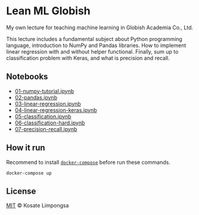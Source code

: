 Lean ML Globish
===

My own lecture for teaching machine learning in Globish Academia Co., Ltd.

This lecture includes a fundamental subject about Python programming language, introduction to NumPy and Pandas libraries. How to implement linear regression with and without helper functional. Finally, sum up to classification problem with Keras, and what is precision and recall.

## Notebooks
- [01-numpy-tutorial.ipynb](01-numpy-tutorial.ipynb)
- [02-pandas.ipynb](02-pandas.ipynb)
- [03-linear-regression.ipynb](03-linear-regression.ipynb)
- [04-linear-regression-keras.ipynb](04-linear-regression-keras.ipynb)
- [05-classification.ipynb](05-classification.ipynb)
- [06-classification-hard.ipynb](06-classification-hard.ipynb)
- [07-precision-recall.ipynb](07-precision-recall.ipynb)

## How it run

Recommend to install [`docker-compose`](https://docs.docker.com/compose/install/) before run these commands.

```
docker-compose up
```

## License

[MIT](LICENSE) © Kosate Limpongsa